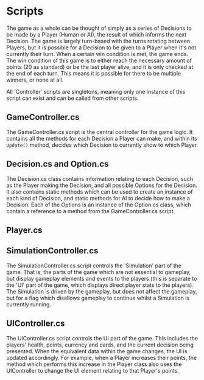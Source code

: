 # Scripts

The game as a whole can be thought of simply as a series of Decisions to be made by a Player (Human or AI), the result of which informs the next Decision. The game is largely turn-based with the turns rotating between Players, but it is possible for a Decision to be given to a Player when it's not currently their turn. When a certain win condition is met, the game ends. The win condition of this game is to either reach the necessary amount of points (20 as standard) or be the last player alive, and it is only checked at the end of each turn. This means it is possible for there to be multiple winners, or none at all.

All 'Controller' scripts are singletons, meaning only one instance of this script can exist and can be called from other scripts.

## GameController.cs

The GameController.cs script is the central controller for the game logic. It contains all the methods for each Decision a Player can make, and within its `Update()` method, decides which Decision to currently show to which Player.

## Decision.cs and Option.cs

The Decision.cs class contains information relating to each Decision, such as the Player making the Decision, and all possible Options for the Decision. It also contains static methods which can be used to create an instance of each kind of Decision, and static methods for AI to decide how to make a Decision. Each of the Options is an instance of the Option.cs class, which contain a reference to a method from the GameController.cs script.

## Player.cs

## SimulationController.cs

The SimulationController.cs script controls the 'Simulation' part of the game. That is, the parts of the game which are not essential to gameplay, but display gameplay elements and events to the players (this is separate to the 'UI' part of the game, which displays direct player stats to the players). The Simulation is driven by the gameplay, but does not affect the gameplay, but for a flag which disallows gameplay to continue whilst a Simulation is currently running.

## UIController.cs

The UIController.cs script controls the UI part of the game. This includes the players' health, points, currency and cards, and the current decision being presented. When the equivalent data within the game changes, the UI is updated accordingly. For example, when a Player increases their points, the method which performs this increase in the Player class also uses the UIController to change the UI element relating to that Player's points.
